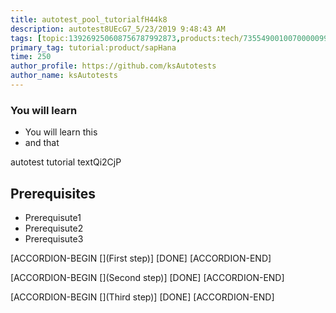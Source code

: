 ```yaml
---
title: autotest_pool_tutorialfH44k8
description: autotest8UEcG7_5/23/2019 9:48:43 AM
tags: [topic:139269250608756787992873,products:tech/73554900100700000996,tutorial:experience/advanced]
primary_tag: tutorial:product/sapHana
time: 250
author_profile: https://github.com/ksAutotests
author_name: ksAutotests
---
```

### You will learn
- You will learn this
- and that

autotest tutorial textQi2CjP

## Prerequisites
- Prerequisute1
- Prerequisute2
- Prerequisute3

[ACCORDION-BEGIN [](First step)]
[DONE]
[ACCORDION-END]

[ACCORDION-BEGIN [](Second step)]
[DONE]
[ACCORDION-END]

[ACCORDION-BEGIN [](Third step)]
[DONE]
[ACCORDION-END]

